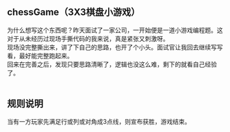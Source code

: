 ## chessGame（3X3棋盘小游戏）
  为什么想写这个东西呢？昨天面试了一家公司，一开始便是一道小游戏编程题。这对于从未经历过现场手撕代码的我来说，真是紧张又刺激呀。<br>
  现场没完整撕出来，讲了下自己的思路，也开了个小头。面试官让我回去继续写写看，最好能完整跑起来。<br>
  回来在完善之后，发现只要思路清晰了，逻辑也没这么难，剩下的就看自己经验了。
  <br>
  <br>
 ## 规则说明
 当有一方玩家先满足行或列或对角成3点线，则宣布获胜，游戏结束。
